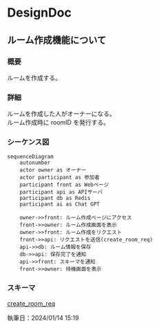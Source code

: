 # DesignDoc

## ルーム作成機能について

### 概要

ルームを作成する。

### 詳細

ルームを作成した人がオーナーになる。  
ルーム作成時に roomID を発行する。

### シーケンス図

```mermaid
sequenceDiagram
    autonumber
    actor owner as オーナー
    actor participant as 参加者
    participant front as Webページ
    participant api as APIサーバ
    participant db as Redis
    participant ai as Chat GPT

    owner->>front: ルーム作成ページにアクセス
    front->>owner: ルーム作成画面を表示
    owner->>front: ルーム作成をリクエスト
    front->>api: リクエストを送信(create_room_req)
    api->>db: ルーム情報を保存
    db->>api: 保存完了を通知
    api->>front: スキーマを通知
    front->>owner: 待機画面を表示
```

### スキーマ

[create_room_req](/docs/DesignDog/schema/01_ルーム作成/create_room_req.json)

執筆日：2024/01/14 15:19

